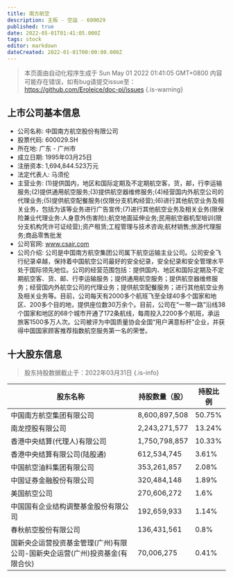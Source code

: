 ```yaml
---
title: 南方航空
description: 主板 - 空运 - 600029
published: true
date: 2022-05-01T01:41:05.000Z
tags: stock
editor: markdown
dateCreated: 2022-01-01T00:00:00.000Z
---
```


> 本页面由自动化程序生成于 Sun May 01 2022 01:41:05 GMT+0800
> 内容可能存在错误，如有bug请提交issue至：https://github.com/Eroleice/doc-pi/issues
{.is-warning}

## 上市公司基本信息
- 公司名称: 中国南方航空股份有限公司
- 股票代码: 600029.SH
- 所在地: 广东 - 广州市
- 成立日期: 1995年03月25日
- 注册资本: 1,694,844.523万元
- 法定代表人: 马须伦
- 主营业务: (1)提供国内，地区和国际定期及不定期航空客，货，邮，行李运输服务;(2)提供通用航空服务;(3)提供航空器维修服务;(4)经营国内外航空公司的代理业务;(5)提供航空配餐服务(仅限分支机构经营);(6)进行其他航空业务及相关业务，包括为该等业务进行广告宣传;(7)进行其他航空业务及相关业务(限保险兼业代理业务:人身意外伤害险);航空地面延伸业务;民用航空器机型培训(限分支机构凭许可证经营);资产租赁;工程管理与技术咨询;航材销售;旅游代理服务;商品零售批发
- 公司官网: www.csair.com
- 公司介绍: 公司是中国南方航空集团公司属下航空运输主业公司。公司安全飞行纪录卓越，保持着中国航空公司最好的安全纪录，安全纪录和安全管理水平处于国际领先地位。公司的经营范围包括：提供国内、地区和国际定期及不定期航空客、货、邮、行李运输服务；提供通用航空服务；提供航空器维修服务；经营国内外航空公司的代理业务；提供航空配餐服务；进行其他航空业务及相关业务等。目前，公司每天有2000多个航班飞至全球40多个国家和地区、200多个目的地，提供座位数30万余个。目前，公司在“一带一路”沿线38个国家和地区的68个城市开通了172条航线，每周投入2200多个航班，承运旅客1500多万人次。公司被评为中国质量协会全国“用户满意标杆”企业，并获得中国国家顾客推荐指数航空服务第一名的荣誉。


## 十大股东信息
> 股东持股数据截止于：2022年03月31日
{.is-info}

| 股东名称 | 持股数量（股） | 持股比例 |
| --- | --- | --- |
| 中国南方航空集团有限公司 | 8,600,897,508 | 50.75% |
| 南龙控股有限公司 | 2,243,271,577 | 13.24% |
| 香港中央结算(代理人)有限公司 | 1,750,798,857 | 10.33% |
| 香港中央结算有限公司(陆股通) | 612,534,745 | 3.61% |
| 中国航空油料集团有限公司 | 353,261,857 | 2.08% |
| 中国证券金融股份有限公司 | 320,484,148 | 1.89% |
| 美国航空公司 | 270,606,272 | 1.6% |
| 中国国有企业结构调整基金股份有限公司 | 192,659,933 | 1.14% |
| 春秋航空股份有限公司 | 136,431,561 | 0.8% |
| 国新央企运营投资基金管理(广州)有限公司-国新央企运营(广州)投资基金(有限合伙) | 70,006,275 | 0.41% |




